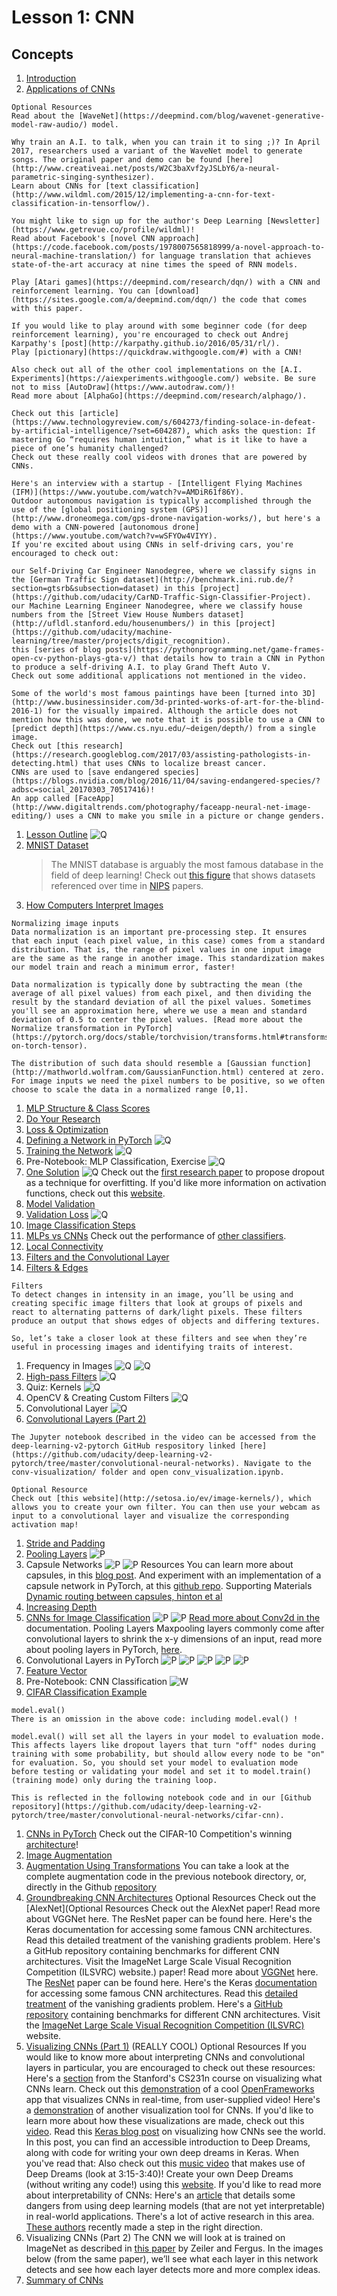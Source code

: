 # Lesson 1: CNN

## Concepts
1. [Introduction](https://www.youtube.com/watch?v=38ExGpdyvJI&feature=emb_logo)
1. [Applications of CNNs](https://www.youtube.com/watch?v=HrYNL_1SV2Y&feature=emb_logo)
```
Optional Resources
Read about the [WaveNet](https://deepmind.com/blog/wavenet-generative-model-raw-audio/) model.

Why train an A.I. to talk, when you can train it to sing ;)? In April 2017, researchers used a variant of the WaveNet model to generate songs. The original paper and demo can be found [here](http://www.creativeai.net/posts/W2C3baXvf2yJSLbY6/a-neural-parametric-singing-synthesizer).
Learn about CNNs for [text classification](http://www.wildml.com/2015/12/implementing-a-cnn-for-text-classification-in-tensorflow/).

You might like to sign up for the author's Deep Learning [Newsletter](https://www.getrevue.co/profile/wildml)!
Read about Facebook's [novel CNN approach](https://code.facebook.com/posts/1978007565818999/a-novel-approach-to-neural-machine-translation/) for language translation that achieves state-of-the-art accuracy at nine times the speed of RNN models.

Play [Atari games](https://deepmind.com/research/dqn/) with a CNN and reinforcement learning. You can [download](https://sites.google.com/a/deepmind.com/dqn/) the code that comes with this paper.

If you would like to play around with some beginner code (for deep reinforcement learning), you're encouraged to check out Andrej Karpathy's [post](http://karpathy.github.io/2016/05/31/rl/).
Play [pictionary](https://quickdraw.withgoogle.com/#) with a CNN!

Also check out all of the other cool implementations on the [A.I. Experiments](https://aiexperiments.withgoogle.com/) website. Be sure not to miss [AutoDraw](https://www.autodraw.com/)!
Read more about [AlphaGo](https://deepmind.com/research/alphago/).

Check out this [article](https://www.technologyreview.com/s/604273/finding-solace-in-defeat-by-artificial-intelligence/?set=604287), which asks the question: If mastering Go “requires human intuition,” what is it like to have a piece of one’s humanity challenged?
Check out these really cool videos with drones that are powered by CNNs.

Here's an interview with a startup - [Intelligent Flying Machines (IFM)](https://www.youtube.com/watch?v=AMDiR61f86Y).
Outdoor autonomous navigation is typically accomplished through the use of the [global positioning system (GPS)](http://www.droneomega.com/gps-drone-navigation-works/), but here's a demo with a CNN-powered [autonomous drone](https://www.youtube.com/watch?v=wSFYOw4VIYY).
If you're excited about using CNNs in self-driving cars, you're encouraged to check out:

our Self-Driving Car Engineer Nanodegree, where we classify signs in the [German Traffic Sign dataset](http://benchmark.ini.rub.de/?section=gtsrb&subsection=dataset) in this [project](https://github.com/udacity/CarND-Traffic-Sign-Classifier-Project).
our Machine Learning Engineer Nanodegree, where we classify house numbers from the [Street View House Numbers dataset](http://ufldl.stanford.edu/housenumbers/) in this [project](https://github.com/udacity/machine-learning/tree/master/projects/digit_recognition).
this [series of blog posts](https://pythonprogramming.net/game-frames-open-cv-python-plays-gta-v/) that details how to train a CNN in Python to produce a self-driving A.I. to play Grand Theft Auto V.
Check out some additional applications not mentioned in the video.

Some of the world's most famous paintings have been [turned into 3D](http://www.businessinsider.com/3d-printed-works-of-art-for-the-blind-2016-1) for the visually impaired. Although the article does not mention how this was done, we note that it is possible to use a CNN to [predict depth](https://www.cs.nyu.edu/~deigen/depth/) from a single image.
Check out [this research](https://research.googleblog.com/2017/03/assisting-pathologists-in-detecting.html) that uses CNNs to localize breast cancer.
CNNs are used to [save endangered species](https://blogs.nvidia.com/blog/2016/11/04/saving-endangered-species/?adbsc=social_20170303_70517416)!
An app called [FaceApp](http://www.digitaltrends.com/photography/faceapp-neural-net-image-editing/) uses a CNN to make you smile in a picture or change genders.
```
1. [Lesson Outline](https://www.youtube.com/watch?v=77LzWE1qQrc&feature=emb_logo)
![Q](q1.JPG)
1. [MNIST Dataset](https://www.youtube.com/watch?v=a7bvIGZpcnk&feature=emb_logo)
	> The MNIST database is arguably the most famous database in the field of deep learning! Check out [this figure](https://www.kaggle.com/benhamner/popular-datasets-over-time) that shows datasets referenced over time in [NIPS](https://nips.cc/) papers.
1. [How Computers Interpret Images](https://www.youtube.com/watch?v=mEPfoM68Fx4&feature=emb_logo)
```
Normalizing image inputs
Data normalization is an important pre-processing step. It ensures that each input (each pixel value, in this case) comes from a standard distribution. That is, the range of pixel values in one input image are the same as the range in another image. This standardization makes our model train and reach a minimum error, faster!

Data normalization is typically done by subtracting the mean (the average of all pixel values) from each pixel, and then dividing the result by the standard deviation of all the pixel values. Sometimes you'll see an approximation here, where we use a mean and standard deviation of 0.5 to center the pixel values. [Read more about the Normalize transformation in PyTorch](https://pytorch.org/docs/stable/torchvision/transforms.html#transforms-on-torch-tensor).

The distribution of such data should resemble a [Gaussian function](http://mathworld.wolfram.com/GaussianFunction.html) centered at zero. For image inputs we need the pixel numbers to be positive, so we often choose to scale the data in a normalized range [0,1].
```
1. [MLP Structure & Class Scores](https://www.youtube.com/watch?v=fP0Odiai8sk&feature=emb_logo)
1. [Do Your Research](https://www.youtube.com/watch?v=CR4JeAn1fgk&feature=emb_logo)
1. [Loss & Optimization](https://www.youtube.com/watch?v=BmPDtSXv18w&feature=emb_logo)
1. [Defining a Network in PyTorch](https://www.youtube.com/watch?time_continue=2&v=9gvaQvyfLfY&feature=emb_logo)
![Q](q2.JPG)
1. [Training the Network](https://www.youtube.com/watch?time_continue=1&v=904bfqibcCw&feature=emb_logo)
![Q](q3.JPG)
1. Pre-Notebook: MLP Classification, Exercise
![Q](q4.JPG)
1. [One Solution](https://www.youtube.com/watch?v=7q37WPjQhDA&feature=emb_logo)
![Q](q5.JPG)
Check out the [first research paper](https://www.cs.toronto.edu/~hinton/absps/JMLRdropout.pdf) to propose dropout as a technique for overfitting.
If you'd like more information on activation functions, check out this [website](http://cs231n.github.io/neural-networks-1/#actfun).
1. [Model Validation](https://www.youtube.com/watch?v=b5934VsV3SA&feature=emb_logo)
1. [Validation Loss](https://www.youtube.com/watch?v=uGPP_-pbBsc&feature=emb_logo)
![Q](q6.JPG)
1. [Image Classification Steps](https://www.youtube.com/watch?v=UHFBnitKraA&feature=emb_logo)
1. [MLPs vs CNNs](https://www.youtube.com/watch?v=Q7CR3cCOtJQ&feature=emb_logo)
Check out the performance of [other classifiers](http://yann.lecun.com/exdb/mnist/).
1. [Local Connectivity](https://www.youtube.com/watch?v=z9wiDg0w-Dc&feature=emb_logo)
1. [Filters and the Convolutional Layer](https://www.youtube.com/watch?v=x_dhnhUzFNo&feature=emb_logo)
1. [Filters & Edges](https://www.youtube.com/watch?v=hfqNqcEU6uI&feature=emb_logo)
```
Filters
To detect changes in intensity in an image, you’ll be using and creating specific image filters that look at groups of pixels and react to alternating patterns of dark/light pixels. These filters produce an output that shows edges of objects and differing textures.

So, let’s take a closer look at these filters and see when they’re useful in processing images and identifying traits of interest.
```
1. Frequency in Images
![Q](q7.JPG)
![Q](q8.JPG)
1. [High-pass Filters](https://www.youtube.com/watch?v=OpcFn_H2V-Q&feature=emb_logo)
![Q](q9.JPG)
1. Quiz: Kernels
![Q](q10.JPG)
1. OpenCV & Creating Custom Filters
![Q](q11.JPG)
1. Convolutional Layer
![Q](q12.JPG)
1. [Convolutional Layers (Part 2)](https://www.youtube.com/watch?v=RnM1D-XI--8&feature=emb_logo)
```
The Jupyter notebook described in the video can be accessed from the deep-learning-v2-pytorch GitHub respository linked [here](https://github.com/udacity/deep-learning-v2-pytorch/tree/master/convolutional-neural-networks). Navigate to the conv-visualization/ folder and open conv_visualization.ipynb.

Optional Resource
Check out [this website](http://setosa.io/ev/image-kernels/), which allows you to create your own filter. You can then use your webcam as input to a convolutional layer and visualize the corresponding activation map!
```
1. [Stride and Padding](https://www.youtube.com/watch?v=GmStpNi8jBI&feature=emb_logo)
1. [Pooling Layers](https://www.youtube.com/watch?v=_Ok5xZwOtrk&feature=emb_logo)
![P](p1.JPG)
1. Capsule Networks
![P](p2.JPG)
![P](p3.JPG)
Resources
You can learn more about capsules, in this [blog post](https://cezannec.github.io/Capsule_Networks/).
And experiment with an implementation of a capsule network in PyTorch, at this [github repo](https://github.com/cezannec/capsule_net_pytorch).
Supporting Materials
[Dynamic routing between capsules, hinton et al](https://video.udacity-data.com/topher/2018/November/5bfdca4f_dynamic-routing/dynamic-routing.pdf)
1. [Increasing Depth](https://www.youtube.com/watch?v=YKif1KNpWeE&feature=emb_logo)
1. [CNNs for Image Classification](https://www.youtube.com/watch?v=smaw5GqRaoY&feature=emb_logo)
![P](p4.JPG)
![P](p5.JPG)
[Read more about Conv2d in the](https://pytorch.org/docs/stable/nn.html#conv2d) documentation.
Pooling Layers
Maxpooling layers commonly come after convolutional layers to shrink the x-y dimensions of an input, read more about pooling layers in PyTorch, [here](https://pytorch.org/docs/stable/nn.html#maxpool2d).
1. Convolutional Layers in PyTorch
![P](p6.JPG)
![P](p7.JPG)
![P](p8.JPG)
![P](p9.JPG)
![P](p10.JPG)
1. [Feature Vector](https://www.youtube.com/watch?v=g6QuiVno8zI&feature=emb_logo)
1. Pre-Notebook: CNN Classification
![W](w1.JPG)
1. [CIFAR Classification Example](https://www.youtube.com/watch?v=FF_EmZ2sf2w&feature=emb_logo)
```
model.eval()
There is an omission in the above code: including model.eval() !

model.eval() will set all the layers in your model to evaluation mode. This affects layers like dropout layers that turn "off" nodes during training with some probability, but should allow every node to be "on" for evaluation. So, you should set your model to evaluation mode before testing or validating your model and set it to model.train() (training mode) only during the training loop.

This is reflected in the following notebook code and in our [Github repository](https://github.com/udacity/deep-learning-v2-pytorch/tree/master/convolutional-neural-networks/cifar-cnn).
```
1. [CNNs in PyTorch](https://www.youtube.com/watch?v=GNxzWfiz3do&feature=emb_logo)
Check out the CIFAR-10 Competition's winning [architecture](http://blog.kaggle.com/2015/01/02/cifar-10-competition-winners-interviews-with-dr-ben-graham-phil-culliton-zygmunt-zajac/)!
1. [Image Augmentation](https://www.youtube.com/watch?v=zQnx2jZmjTA&feature=emb_logo)
1. [Augmentation Using Transformations](https://www.youtube.com/watch?v=J_gjHVt9pVw&feature=emb_logo)
You can take a look at the complete augmentation code in the previous notebook directory, or, directly in the Github [repository](https://github.com/udacity/deep-learning-v2-pytorch/blob/master/convolutional-neural-networks/cifar-cnn/cifar10_cnn_augmentation.ipynb)
1. [Groundbreaking CNN Architectures](https://www.youtube.com/watch?v=GdYOqihgb2k&feature=emb_logo)
Optional Resources
Check out the [AlexNet](Optional Resources
Check out the AlexNet paper!
Read more about VGGNet here.
The ResNet paper can be found here.
Here's the Keras documentation for accessing some famous CNN architectures.
Read this detailed treatment of the vanishing gradients problem.
Here's a GitHub repository containing benchmarks for different CNN architectures.
Visit the ImageNet Large Scale Visual Recognition Competition (ILSVRC) website.) paper!
Read more about [VGGNet](https://arxiv.org/pdf/1409.1556.pdf) here.
The [ResNet](https://arxiv.org/pdf/1512.03385v1.pdf) paper can be found here.
Here's the Keras [documentation](https://keras.io/applications/) for accessing some famous CNN architectures.
Read this [detailed treatment](http://neuralnetworksanddeeplearning.com/chap5.html) of the vanishing gradients problem.
Here's a [GitHub repository](https://github.com/jcjohnson/cnn-benchmarks) containing benchmarks for different CNN architectures.
Visit the [ImageNet Large Scale Visual Recognition Competition (ILSVRC)](http://www.image-net.org/challenges/LSVRC/) website.
1. [Visualizing CNNs (Part 1)](https://www.youtube.com/watch?v=mnqS_EhEZVg&feature=emb_logo)
(REALLY COOL) Optional Resources
If you would like to know more about interpreting CNNs and convolutional layers in particular, you are encouraged to check out these resources:
Here's a [section](http://cs231n.github.io/understanding-cnn/) from the Stanford's CS231n course on visualizing what CNNs learn.
Check out this [demonstration](https://aiexperiments.withgoogle.com/what-neural-nets-see) of a cool [OpenFrameworks](http://openframeworks.cc/) app that visualizes CNNs in real-time, from user-supplied video!
Here's a [demonstration](https://www.youtube.com/watch?v=AgkfIQ4IGaM&t=78s) of another visualization tool for CNNs. If you'd like to learn more about how these visualizations are made, check out this [video](https://www.youtube.com/watch?v=ghEmQSxT6tw&t=5s).
Read this [Keras blog post](https://blog.keras.io/how-convolutional-neural-networks-see-the-world.html) on visualizing how CNNs see the world. In this post, you can find an accessible introduction to Deep Dreams, along with code for writing your own deep dreams in Keras. When you've read that:
Also check out this [music video](https://www.youtube.com/watch?v=XatXy6ZhKZw) that makes use of Deep Dreams (look at 3:15-3:40)!
Create your own Deep Dreams (without writing any code!) using this [website](https://deepdreamgenerator.com/).
If you'd like to read more about interpretability of CNNs:
Here's an [article](https://blog.openai.com/adversarial-example-research/) that details some dangers from using deep learning models (that are not yet interpretable) in real-world applications.
There's a lot of active research in this area. [These authors](https://arxiv.org/abs/1611.03530) recently made a step in the right direction.
1. Visualizing CNNs (Part 2)
The CNN we will look at is trained on ImageNet as described in [this paper](http://www.matthewzeiler.com/pubs/arxive2013/eccv2014.pdf) by Zeiler and Fergus. In the images below (from the same paper), we’ll see what each layer in this network detects and see how each layer detects more and more complex ideas.
1. [Summary of CNNs](https://www.youtube.com/watch?v=Te9QCvhx6N8&feature=emb_logo)